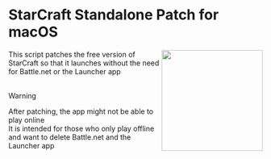 # StarCraft Standalone Patch for macOS
<img src="./resources/starcraft_icon.png" width="200" align="right" />
This script patches the free version of StarCraft so that it launches without the need for Battle.net or the Launcher app<br>
<br>

> [!WARNING]
> After patching, the app might not be able to play online<br>
> It is intended for those who only play offline and want to delete Battle.net and the Launcher app

